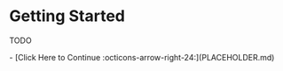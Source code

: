 # Getting Started

TODO

<div class="grid cards" markdown>
- [Click Here to Continue :octicons-arrow-right-24:](PLACEHOLDER.md)
</div>
